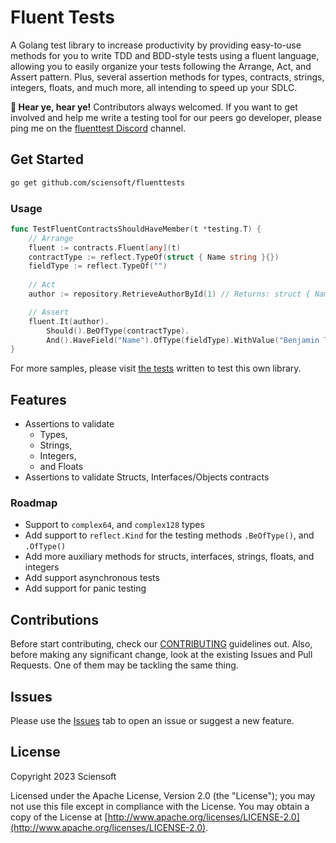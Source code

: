 # Fluent Tests

A Golang test library to increase productivity by providing easy-to-use methods for you to write TDD and BDD-style tests using a fluent language, allowing you to easily organize your tests following the Arrange, Act, and Assert pattern. Plus, several assertion methods for types, contracts, strings, integers, floats, and much more, all intending to speed up your SDLC.

**📢 Hear ye, hear ye!** Contributors always welcomed. If you want to get involved and help me write a testing tool for our peers go developer, please ping me on the [fluenttest Discord](https://discord.com/channels/1005225996162707476/1206883413814939678) channel.

## Get Started

```bash
go get github.com/sciensoft/fluenttests
```

### Usage

```go
func TestFluentContractsShouldHaveMember(t *testing.T) {
    // Arrange
    fluent := contracts.Fluent[any](t)
    contractType := reflect.TypeOf(struct { Name string }{})
    fieldType := reflect.TypeOf("")
    
    // Act
    author := repository.RetrieveAuthorById(1) // Returns: struct { Name string }{}

    // Assert
    fluent.It(author).
        Should().BeOfType(contractType).
        And().HaveField("Name").OfType(fieldType).WithValue("Benjamin Treynor")
}
```

For more samples, please visit [the tests] written to test this own library.

## Features

- Assertions to validate
  - Types,
  - Strings,
  - Integers,
  - and Floats
- Assertions to validate Structs, Interfaces/Objects contracts

### Roadmap

- Support to `complex64`, and `complex128` types
- Add support to `reflect.Kind` for the testing methods `.BeOfType()`, and `.OfType()`
- Add more auxiliary methods for structs, interfaces, strings, floats, and integers
- Add support asynchronous tests
- Add support for panic testing

## Contributions

Before start contributing, check our [CONTRIBUTING] guidelines out. Also, before making any significant change, look at the existing Issues and Pull Requests. One of them may be tackling the same thing.

## Issues

Please use the [Issues] tab to open an issue or suggest a new feature.

## License

Copyright 2023 Sciensoft

Licensed under the Apache License, Version 2.0 (the "License");
you may not use this file except in compliance with the License.
You may obtain a copy of the License at [http://www.apache.org/licenses/LICENSE-2.0](http://www.apache.org/licenses/LICENSE-2.0).

[CONTRIBUTING]: ./CONTRIBUTING.md
[Issues]: ./../../../issues
[the tests]: ./test

